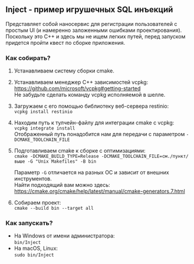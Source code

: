 ## Inject - пример игрушечных SQL инъекций

Представляет собой наносервис для регистрации пользователей с простым UI (и намеренно заложенными ошибками проектирования).
Поскольку это C++ и здесь мы не ищем легких путей, перед запуском придется пройти квест по сборке приложения.

### Как собирать?
1. Устанавливаем систему сборки cmake.
1. Устанавливаем менеджер C++ зависимостей vcpkg:  
   https://github.com/microsoft/vcpkg#getting-started  
   Не забудьте сделать команду vcpkg исполняемой в шелле.
1. Загружаем с его помощью библиотеку веб-сервера restinio:  
   ```vcpkg install restinio```
1. Находим путь к тулчейн-файлу для интеграции cmake с vcpkg:  
   ```vcpkg integrate install```  
   Отображенный путь понадобится нам для передачи с параметром `-DCMAKE_TOOLCHAIN_FILE`
1. Подготавливаем cmake к сборке с оптимизациями:  
   ```cmake -DCMAKE_BUILD_TYPE=Release -DCMAKE_TOOLCHAIN_FILE=см./пункт/выше -G "Unix Makefiles" -B bin``` 
   
   Параметр `-G` отличается на разных ОС и зависит от внешних инструментов.  
   Найти подходящий вам можно здесь: https://cmake.org/cmake/help/latest/manual/cmake-generators.7.html
1. Собираем проект:  
   ```cmake --build bin --target all```

### Как запускать?
* На Windows от имени администратора:  
  `bin/Inject`
* На macOS, Linux:  
  `sudo bin/Inject`